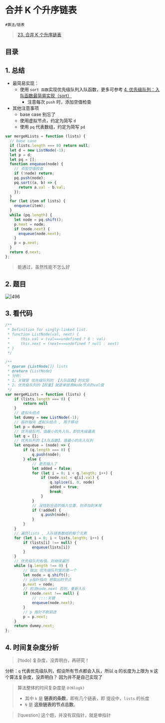 
# 合并 K 个升序链表


`#算法/链表`

> [23. 合并 K 个升序链表](https://leetcode.cn/problems/merge-k-sorted-lists/)


## 目录
<!-- toc -->
 ## 1. 总结 

- 最简易实现：
	- 使用 `sort 函数`实现优先级队列入队函数，更多可参考 [4. 优先级队列：入队函数最简易实现（sort）](/post/4z1lstp9n0.html)
		- 注意每次 `push` 时，添加空值检查
- 其他注意事项
	- base case 别忘了
	- 使用虚拟节点，约定为简写 `d`
	- 使用 `pq` 代表数组，约定为简写 `pd`


```javascript
var mergeKLists = function (lists) {
  // base case
  if (lists.length === 0) return null;
  let d = new ListNode(-1);
  let p = d;
  let pq = [];
  function enqueue(node) {
    // 添加空值检查
    if (!node) return;
    pq.push(node);
    pq.sort((a, b) => {
      return a.val - b.val;
    });
  }
  for (let item of lists) {
    enqueue(item);
  }
  while (pq.length) {
    let node = pq.shift();
    p.next = node;
    if (node.next) {
      enqueue(node.next);
    }
    p = p.next;
  }
  return d.next;
};
```

> 能通过，虽然性能不怎么好

## 2. 题目

![|496](https://832-1310531898.cos.ap-beijing.myqcloud.com/086fb314d78535b9d53982f756f711be.png)

## 3. 看代码

```javascript
/**
 * Definition for singly-linked list.
 * function ListNode(val, next) {
 *     this.val = (val===undefined ? 0 : val)
 *     this.next = (next===undefined ? null : next)
 * }
 */

/**
 * @param {ListNode[]} lists
 * @return {ListNode}
 * 分析:
 * 1、关键是 优先级队列的 【入队函数】的实现
 * 2、优先级队列的【权重】就是单链表Node节点的val值
 */
var mergeKLists = function (lists) {
    if (lists.length === 0) {
        return null
    }
    // 虚拟头结点
    let dummy = new ListNode(-1);
    // 指针指向 虚拟头结点 , 用于移动
    let p = dummy;
    // 优先级队列，值最小的先入队，即优先级最高
    let q = [];
    // 优先队列的【入队函数】，值最小的先入队列
    let enqueue = (node) => {
        if (q.length === 0) {
            q.push(node);
        } else {
            // 是否插入了
            let added = false;
            for (let i = 0; i < q.length; i++) {
                if (node.val < q[i].val) {
                    q.splice(i, 0, node)
                    added = true;
                    break;
                }
            }
            // 没找到合适的插入位置，则添加到末尾
            if (!added) {
                q.push(node);
            }
        }
    }
    // 遍历lists , 入队链表数组的每个元素
    for (let i = 0; i < lists.length; i++) {
        if (lists[i] !== null) {
            enqueue(lists[i])
        }
    }
    // 优先级队列有值，则继续遍历
    while (q.length !== 0) {
        // 取出 优先级队列里的第一个
        let node = q.shift();
        // p指针指向 把取出的节点
        p.next = node;
        // 检测node.next 否则，重新入队
        if (node.next !== null) {
            // ::::关键
            enqueue(node.next);
        }
        // p 指针不断前进
        p = p.next;
    }
    return dummy.next;
};

```

## 4. 时间复杂度分析

> [!todo]
 复杂度，没弄明白，再研究！

分析：`q` 代表优先级队列，假设所有节点都会入队，所以 q 的长度为上限为 `N`
这个算法复杂度，没弄明白？ 因为并不是自己实现了
> 算法整体的时间复杂度是 `O(Nlogk)`
> - 其中 `k` 是 **链表的条数**，即有几个链表，即 提设中，`lists` 的长度
> - `N` 是 **这些链表的节点总数**。

> [!question]
这个题，并没有双指针，就是单指针



